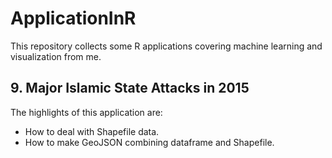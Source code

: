 # ApplicationInR
This repository collects some R applications covering machine learning and visualization from me.

## 9. Major Islamic State Attacks in 2015

The highlights of this application are:

* How to deal with Shapefile data.
* How to make GeoJSON combining dataframe and Shapefile.